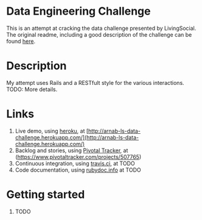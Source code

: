 # Data Engineering Challenge
This is an attempt at cracking the data challenge presented by LivingSocial. The original readme, including a good description of the challenge can be found [here](https://github.com/lschallenges/data-engineering/blob/master/README.markdown).

# Description
My attempt uses Rails and a RESTfult style for the various interactions. TODO: More details.

# Links
1. Live demo, using [heroku](http://www.heroku.com), at [http://arnab-ls-data-challenge.herokuapp.com/](http://arnab-ls-data-challenge.herokuapp.com/)
1. Backlog and stories, using [Pivotal Tracker](https://www.pivotaltracker.com), at (https://www.pivotaltracker.com/projects/507765)
1. Continuous integration, using [travis.ci](http://travis-ci.org), at TODO
1. Code documentation, using [rubydoc.info](http://rubydoc.info) at TODO

# Getting started
1. TODO
